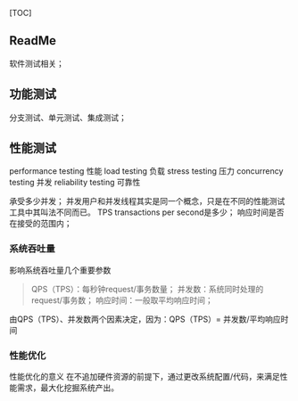[TOC]



## ReadMe

软件测试相关；



## 功能测试

分支测试、单元测试、集成测试；



## 性能测试

performance testing 性能
load testing 负载
stress testing 压力
concurrency testing 并发
reliability testing 可靠性

承受多少并发；
	并发用户和并发线程其实是同一个概念，只是在不同的性能测试工具中其叫法不同而已。
TPS transactions per second是多少；
响应时间是否在接受的范围内；



### 系统吞吐量

影响系统吞吐量几个重要参数

> QPS（TPS）：每秒钟request/事务数量；
> 并发数：系统同时处理的request/事务数；
> 响应时间：一般取平均响应时间；

由QPS（TPS）、并发数两个因素决定，因为：QPS（TPS）= 并发数/平均响应时间





### 性能优化

性能优化的意义
在不追加硬件资源的前提下，通过更改系统配置/代码，来满足性能需求，最大化挖掘系统产出。





